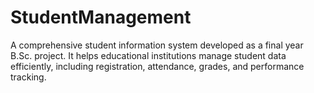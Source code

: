 # StudentManagement
A comprehensive student information system developed as a final year B.Sc. project. It helps educational institutions manage student data efficiently, including registration, attendance, grades, and performance tracking.
